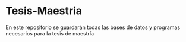 # Tesis-Maestria
 En este repositorio se guardarán todas las bases de datos y programas necesarios para la tesis de maestría
